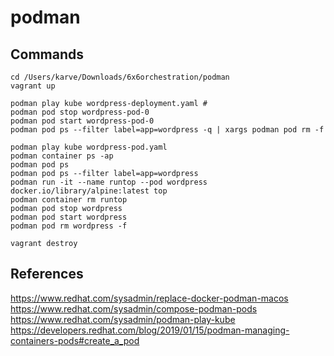 # podman

## Commands
```
cd /Users/karve/Downloads/6x6orchestration/podman
vagrant up

podman play kube wordpress-deployment.yaml # 
podman pod stop wordpress-pod-0
podman pod start wordpress-pod-0
podman pod ps --filter label=app=wordpress -q | xargs podman pod rm -f

podman play kube wordpress-pod.yaml
podman container ps -ap
podman pod ps
podman pod ps --filter label=app=wordpress
podman run -it --name runtop --pod wordpress docker.io/library/alpine:latest top
podman container rm runtop
podman pod stop wordpress
podman pod start wordpress
podman pod rm wordpress -f

vagrant destroy
```

## References
https://www.redhat.com/sysadmin/replace-docker-podman-macos
https://www.redhat.com/sysadmin/compose-podman-pods
https://www.redhat.com/sysadmin/podman-play-kube
https://developers.redhat.com/blog/2019/01/15/podman-managing-containers-pods#create_a_pod
